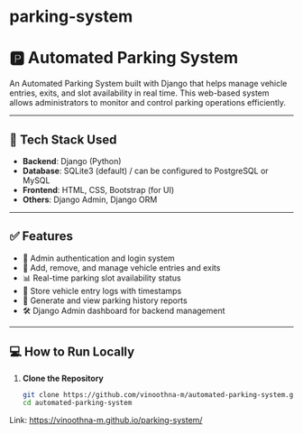 # parking-system
# 🅿️ Automated Parking System

An Automated Parking System built with Django that helps manage vehicle entries, exits, and slot availability in real time. This web-based system allows administrators to monitor and control parking operations efficiently.

---

## 🚀 Tech Stack Used

- **Backend**: Django (Python)
- **Database**: SQLite3 (default) / can be configured to PostgreSQL or MySQL
- **Frontend**: HTML, CSS, Bootstrap (for UI)
- **Others**: Django Admin, Django ORM

---

## ✅ Features

- 🔐 Admin authentication and login system
- 🚗 Add, remove, and manage vehicle entries and exits
- 📊 Real-time parking slot availability status
- 📁 Store vehicle entry logs with timestamps
- 🧾 Generate and view parking history reports
- 🛠️ Django Admin dashboard for backend management

---

## 💻 How to Run Locally

1. **Clone the Repository**
   ```bash
   git clone https://github.com/vinoothna-m/automated-parking-system.git
   cd automated-parking-system

Link:
https://vinoothna-m.github.io/parking-system/
